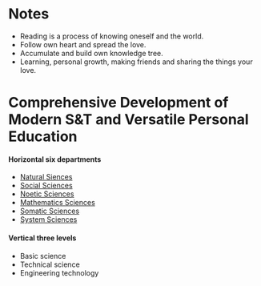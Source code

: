 # Notes

- Reading is a process of knowing oneself and the world.
- Follow own heart and spread the love.
- Accumulate and build own knowledge tree.
- Learning, personal growth, making friends and sharing the things your love.

# Comprehensive Development of Modern S&T and Versatile Personal Education

#### Horizontal six departments

- [Natural Siences]()
- [Social Sciences]()
- [Noetic Sciences](./noeticSciences/noeticSciences.md)
- [Mathematics Sciences]()
- [Somatic Sciences]()
- [System Sciences]()

#### Vertical three levels

- Basic science
- Technical science
- Engineering technology